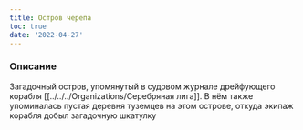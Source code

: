 ```yaml
---
title: Остров черепа
toc: true
date: '2022-04-27'
---
```


### Описание
Загадочный остров, упомянутый в судовом журнале дрейфующего корабля [[../../../Organizations/Серебряная лига]]. В нём также упоминалась пустая деревня туземцев на этом острове, откуда экипаж корабля добыл загадочную шкатулку